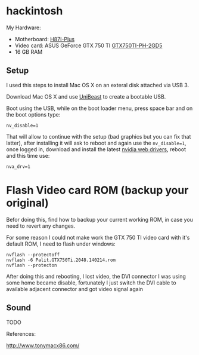 # hackintosh

My Hardware:

* Motherboard: [H87I-Plus](http://www.asus.com/Motherboards/H87IPLUS/)
* Video card: ASUS GeForce GTX 750 TI [GTX750TI-PH-2GD5](https://www.asus.com/Graphics_Cards/GTX750TIPH2GD5/)
* 16 GB RAM


Setup
-----

I used this steps to install Mac OS X on an exteral disk attached via USB 3.

Download Mac OS X and use [UniBeast][1] to create a bootable USB.

Boot using the USB, while on the boot loader menu, press space bar and on the
boot options type:

    nv_disable=1

That will allow to continue with the setup (bad graphics but you can fix that
latter), after installing it will ask to reboot and again use the
``nv_disable=1``, once logged in, download and install the latest
[nvidia web drivers][2], reboot and this time use:

    nva_drv=1


Flash Video card ROM (backup your original)
===========================================

Befor doing this, find how to backup your current working ROM, in case you need
to revert any changes.

For some reason I could not make work the GTX 750 TI video card with it's
default ROM, I need to flash under windows:

    nvflash --protectoff
    nvflash -6 Palit.GTX750Ti.2048.140214.rom
    nvflash --protecton


After doing this and rebooting, I lost video, the DVI connector I was using some
home became disable, fortunately I just switch the DVI cable to available
adjacent connector and got video signal again



Sound
-----

TODO


References:

http://www.tonymacx86.com/


[1]: http://www.tonymacx86.com/downloads.php?do=cat&id=3
[2]: http://www.insanelymac.com/forum/topic/301416-nvidia-web-driver-updates-for-yosemite/
